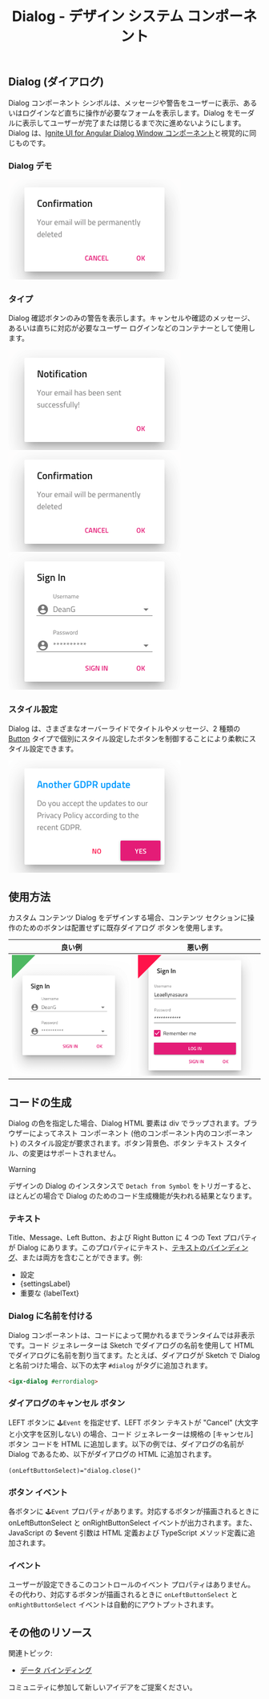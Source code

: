 ﻿---
title: Dialog - デザイン システム コンポーネント
_description: Dialog コンポーネント シンボルは、メッセージや警告をモーダル形式でユーザーに表示します。
_keywords: デザイン システム, Sketch, Ignite UI for Angular, コンポーネント, UI ライブラリ, ウィジェット
_language: ja
---

## Dialog (ダイアログ)

Dialog コンポーネント シンボルは、メッセージや警告をユーザーに表示、あるいはログインなど直ちに操作が必要なフォームを表示します。Dialog をモーダルに表示してユーザーが完了または閉じるまで次に進めないようにします。Dialog は、[Ignite UI for Angular Dialog Window コンポーネント](https://jp.infragistics.com/products/ignite-ui-angular/angular/components/dialog.html)と視覚的に同じものです。

### Dialog デモ

<img class="responsive-img" src="../images/dialog_demo.png" srcset="../images/dialog_demo@2x.png 2x" />

### タイプ

Dialog 確認ボタンのみの警告を表示します。キャンセルや確認のメッセージ、あるいは直ちに対応が必要なユーザー ログインなどのコンテナーとして使用します。

<img class="responsive-img" src="../images/dialog_alert.png" srcset="../images/dialog_alert@2x.png 2x" />
<img class="responsive-img" src="../images/dialog_standard.png" srcset="../images/dialog_standard@2x.png 2x" />
<img class="responsive-img" src="../images/dialog_custom.png" srcset="../images/dialog_custom@2x.png 2x" />

### スタイル設定

Dialog は、さまざまなオーバーライドでタイトルやメッセージ、2 種類の [Button](button.md) タイプで個別にスタイル設定したボタンを制御することにより柔軟にスタイル設定できます。

<img class="responsive-img" src="../images/dialog_styling.png" srcset="../images/dialog_styling@2x.png 2x" />

## 使用方法

カスタム コンテンツ Dialog をデザインする場合、コンテンツ セクションに操作のためのボタンは配置せずに既存ダイアログ ボタンを使用します。

| 良い例                            | 悪い例                           |
| ----------------------------- | ------------------------------- |
| <img class="responsive-img" src="../images/dialog_do1.png" srcset="../images/dialog_do1@2x.png 2x" /> | <img class="responsive-img" src="../images/dialog_dont1.png" srcset="../images/dialog_dont1@2x.png 2x" /> |

## コードの生成

Dialog の色を指定した場合、Dialog HTML 要素は div でラップされます。ブラウザーによってネスト コンポーネント (他のコンポーネント内のコンポーネント) のスタイル設定が要求されます。ボタン背景色、ボタン テキスト スタイル、の変更はサポートされません。

> [!WARNING]
> デザインの Dialog のインスタンスで `Detach from Symbol` をトリガーすると、ほとんどの場合で Dialog のためのコード生成機能が失われる結果となります。

### テキスト

Title、Message、Left Button、および Right Button に 4 つの Text プロパティが Dialog にあります。このプロパティにテキスト、[テキストのバインディング](../codegen/data-binding.md)、または両方を含むことができます。例:

- 設定
- {settingsLabel}
- 重要な {labelText}

### Dialog に名前を付ける

Dialog コンポーネントは、コードによって開かれるまでランタイムでは非表示です。コード ジェネレーターは Sketch でダイアログの名前を使用して HTML でダイアログに名前を割り当てます。たとえば、ダイアログが Sketch で Dialog と名前つけた場合、以下の太字 `#dialog` がタグに追加されます。

```html
<igx-dialog #errordialog>
```

### ダイアログのキャンセル ボタン

LEFT ボタンに `🕹️Event` を指定せず、LEFT ボタン テキストが "Cancel" (大文字と小文字を区別しない) の場合、コード ジェネレーターは規格の [キャンセル] ボタン コードを HTML に追加します。以下の例では、ダイアログの名前が Dialog であるため、以下がダイアログの HTML に追加されます。

`(onLeftButtonSelect)="dialog.close()"`

### ボタン イベント

各ボタンに `🕹️Event` プロパティがあります。対応するボタンが描画されるときに onLeftButtonSelect と onRightButtonSelect イベントが出力されます。また、JavaScript の $event 引数は HTML 定義および TypeScript メソッド定義に追加されます。

### イベント

ユーザーが設定できるこのコントロールのイベント プロパティはありません。その代わり、対応するボタンが描画されるときに `onLeftButtonSelect` と `onRightButtonSelect` イベントは自動的にアウトプットされます。

## その他のリソース

関連トピック:

- [データ バインディング](../codegen/data-binding.md)
<div class="divider--half"></div>

コミュニティに参加して新しいアイデアをご提案ください。


